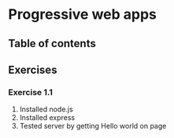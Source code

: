 # Progressive web apps

## Table of contents

## Exercises

### Exercise 1.1

1. Installed node.js
2. Installed express
3. Tested server by getting Hello world on page

